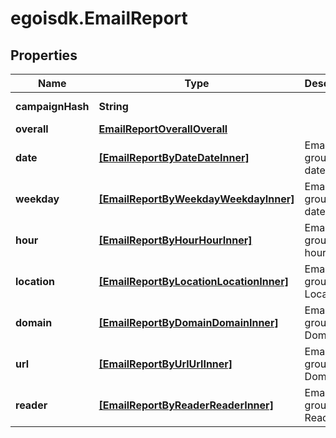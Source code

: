 # egoisdk.EmailReport

## Properties

Name | Type | Description | Notes
------------ | ------------- | ------------- | -------------
**campaignHash** | **String** |  | [optional] [readonly] 
**overall** | [**EmailReportOverallOverall**](EmailReportOverallOverall.md) |  | [optional] 
**date** | [**[EmailReportByDateDateInner]**](EmailReportByDateDateInner.md) | Email stats grouped by date | [optional] 
**weekday** | [**[EmailReportByWeekdayWeekdayInner]**](EmailReportByWeekdayWeekdayInner.md) | Email stats grouped by date | [optional] 
**hour** | [**[EmailReportByHourHourInner]**](EmailReportByHourHourInner.md) | Email stats grouped by hour | [optional] 
**location** | [**[EmailReportByLocationLocationInner]**](EmailReportByLocationLocationInner.md) | Email stats grouped by Location | [optional] 
**domain** | [**[EmailReportByDomainDomainInner]**](EmailReportByDomainDomainInner.md) | Email stats grouped by Domain | [optional] 
**url** | [**[EmailReportByUrlUrlInner]**](EmailReportByUrlUrlInner.md) | Email stats grouped by Domain | [optional] 
**reader** | [**[EmailReportByReaderReaderInner]**](EmailReportByReaderReaderInner.md) | Email stats grouped by Reader | [optional] 


